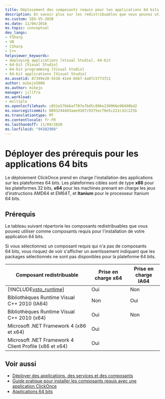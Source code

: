 ```yaml
---
title: Déploiement des composants requis pour les applications 64 bits | Microsoft Docs
description: En savoir plus sur les redistribuables que vous pouvez utiliser comme composants requis pour le déploiement ClickOnce d’applications sur des plateformes 64 bits.
ms.custom: SEO-VS-2020
ms.date: 11/04/2016
ms.topic: conceptual
dev_langs:
- FSharp
- VB
- CSharp
- C++
helpviewer_keywords:
- deploying applications [Visual Studio], 64-bit
- 64-bit [Visual Studio]
- 64-bit programming [Visual Studio]
- 64-bit applications [Visual Studio]
ms.assetid: 87399e20-5510-41e4-b5b7-4a87c5773f21
author: mikejo5000
ms.author: mikejo
manager: jillfra
ms.workload:
- multiple
ms.openlocfilehash: c051e57bb6af707e7bd5c096e230966e98498bd2
ms.sourcegitcommit: 0893244403aae9187c9375ecf0e5c221c32c225b
ms.translationtype: MT
ms.contentlocale: fr-FR
ms.lasthandoff: 11/09/2020
ms.locfileid: "94382908"
---
```

# <a name="deploy-prerequisites-for-64-bit-applications"></a>Déployer des prérequis pour les applications 64 bits
Le déploiement ClickOnce prend en charge l'installation des applications sur les plateformes 64 bits. Les plateformes cibles sont de type **x86** pour les plateformes 32 bits, **x64** pour les machines prenant en charge les jeux d’instructions AMD64 et EM64T, et **Itanium** pour le processeur Itanium 64 bits.

## <a name="prerequisites"></a>Prérequis
 Le tableau suivant répertorie les composants redistribuables que vous pouvez utiliser comme composants requis pour l'installation de votre application 64 bits.

 Si vous sélectionnez un composant requis qui n'a pas de composants 64 bits, vous risquez de voir s'afficher un avertissement indiquant que les packages sélectionnés ne sont pas disponibles pour la plateforme 64 bits.

| Composant redistribuable | Prise en charge x64 | Prise en charge IA64 |
| - |-------------|--------------|
| [!INCLUDE[vsto_runtime](../deployment/includes/vsto_runtime_md.md)] | Oui | Non |
| Bibliothèques Runtime Visual C++ 2010 (IA64) | Non | Oui |
| Bibliothèques Runtime Visual C++ 2010 (x64) | Oui | Non |
| Microsoft .NET Framework 4 (x86 et x64) | Oui | |
| Microsoft .NET Framework 4 Client Profile (x86 et x64) | Oui | |

## <a name="see-also"></a>Voir aussi
- [Déployer des applications, des services et des composants](../deployment/deploying-applications-services-and-components.md)
- [Guide pratique pour installer les composants requis avec une application ClickOnce](../deployment/how-to-install-prerequisites-with-a-clickonce-application.md)
- [Applications 64 bits](/dotnet/framework/64-bit-apps)